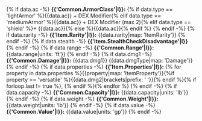{% if data.ac -%}
**{{'Common.ArmorClass'|l}}:** {% if data.type == 'lightArmor' %}{{data.ac}} + DEX Modifier{% elif data.type == 'mediumArmor' %}{{data.ac}} + DEX Modifier (max 2){% elif data.type == 'shield' %}+ {{data.ac}}{% else %}{{data.ac}}{% endif %}
{% endif -%}
{% if data.rarity -%}
**{{'Item.Rarity'|l}}:** {{data.rarity|map: 'ItemRarity'}}
{% endif -%}
{% if data.stealth -%}
**{{'Item.StealthCheckDisadvantage'|l}}** 
{% endif -%}
{% if data.range -%}
**{{'Common.Range'|l}}:** {{data.range|units: 'ft'}}
{% endif -%}
{% if data.dmg1 -%}
**{{'Common.Damage'|l}}:** {{data.dmg1}} {{data.dmgType|map: 'Damage'}}
{% endif -%}
{% if data.properties -%}
**{{'Item.Properties'|l}}:** {% for property in data.properties %}{{property|map: 'ItemProperty'}}{%if property == 'versatile' %}{{data.dmg2|brackets|prefix: ' '}}{% endif %}{% if forloop.last != true %}, {% endif %}{% endfor %}
{% endif -%}
{% if data.capacity -%}
**{{'Common.Capacity'|l}}:** {{data.capacity|units: 'lb'}}
{% endif -%}
{% if data.weight -%}
**{{'Common.Weight'|l}}:** {{data.weight|units: 'lb'}}
{% endif -%}
{% if data.value -%}
**{{'Common.Value'|l}}:** {{data.value|units: 'gp'}}
{% endif -%}
